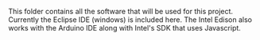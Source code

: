 This folder contains all the software that will be used for this project. Currently the Eclipse IDE (windows) is included here. The Intel Edison also works with the Arduino IDE along with Intel's SDK that uses Javascript.
